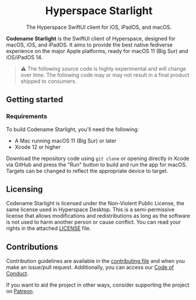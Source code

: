 <div align="center">

# Hyperspace Starlight

The Hyperspace SwiftUI client for iOS, iPadOS, and macOS.

</div>

**Codename Starlight** is the SwiftUI client of Hyperspace, designed for macOS, iOS, and iPadOS. It aims to provide the best native fediverse experience on the major Apple platforms, ready for macOS 11 (Big Sur) and iOS/iPadOS 14.

> :warning: The following source code is highly experimental and will change over time. The following code may or may not result in a final product shipped to consumers.

## Getting started

### Requirements

To build Codename Starlight, you'll need the following:

- A Mac running macOS 11 (Big Sur) or later
- Xcode 12 or higher

Download the repository code using `git clone` or opening directly in Xcode via GitHub and press the "Run" button to build and run the app for macOS. Targets can be changed to reflect the appropriate device to target.

## Licensing

Codename Starlight is licensed under the Non-Violent Public License, the same license used in Hyperspace Desktop. This is a semi-permissive license that allows modifications and redistributions as long as the software is not used to harm another person or cause conflict. You can read your rights in the attached [LICENSE](LICENSE.txt) file.

## Contributions

Contribution guidelines are available in the [contributing file](.github/contributing.md) and when you make an issue/pull request. Additionally, you can access our [Code of Conduct](.github/CODE_OF_CONDUCT.md).

If you want to aid the project in other ways, consider supporting the project on [Patreon](https://patreon.com/hyperspacedev).
